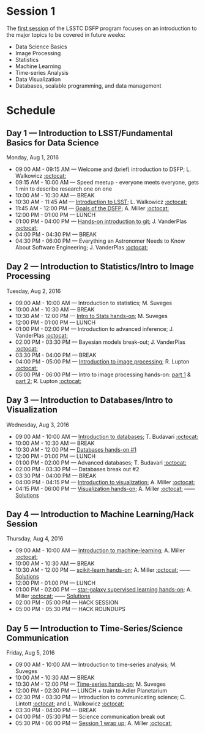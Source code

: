 # Session 1

The [first session](http://ciera.northwestern.edu/Education/LSSTC_DSFP/LSSTCNorthwestern2016.php) of the LSSTC DSFP program focuses on an introduction to the major topics to be covered in future weeks:

* Data Science Basics
* Image Processing
* Statistics
* Machine Learning
* Time-series Analysis
* Data Visualization
* Databases, scalable programming, and data management

# Schedule

## Day 1 — Introduction to LSST/Fundamental Basics for Data Science

Monday, Aug 1, 2016
 * 09:00 AM - 09:15 AM — Welcome and (brief) introduction to DSFP; L. Walkowicz [:octocat:](https://github.com/lmwalkowicz)
 * 09:15 AM - 10:00 AM — Speed meetup - everyone meets everyone, gets 1 min to describe research one on one
 * 10:00 AM - 10:30 AM — BREAK
 * 10:30 AM - 11:45 AM — [Introduction to LSST](https://github.com/LSSTC-DSFP/LSST-DSFP-Resources/blob/master/Session1/Monday/LSST_Overview.pdf); L. Walkowicz [:octocat:](https://github.com/lmwalkowicz)
 * 11:45 AM - 12:00 PM — [Goals of the DSFP](https://github.com/LSSTC-DSFP/LSST-DSFP-Resources/blob/master/Session1/Monday/DSFP_Goals.pdf); A. Miller [:octocat:](https://github.com/adamamiller)
 * 12:00 PM - 01:00 PM — LUNCH
 * 01:00 PM - 04:00 PM — [Hands-on introduction to git](https://github.com/jakevdp/git-intro/blob/master/git-intro.ipynb); J. VanderPlas [:octocat:](https://github.com/jakevdp)
 * 04:00 PM - 04:30 PM — BREAK
 * 04:30 PM - 06:00 PM — Everything an Astronomer Needs to Know About Software Engineering; J. VanderPlas [:octocat:](https://github.com/jakevdp)

## Day 2 — Introduction to Statistics/Intro to Image Processing

Tuesday, Aug 2, 2016
 *  09:00 AM - 10:00 AM — Introduction to statistics; M. Suveges
 *  10:00 AM - 10:30 AM — BREAK
 *  10:30 AM - 12:00 PM — [Intro to Stats hands-on](https://github.com/LSSTC-DSFP/LSST-DSFP-Resources/blob/master/Session1/Tuesday/IntroStat.ipynb); M. Suveges
 *  12:00 PM - 01:00 PM — LUNCH
 *  01:00 PM - 02:00 PM — Introduction to advanced inference; J. VanderPlas [:octocat:](https://github.com/jakevdp)
 *  02:00 PM - 03:30 PM — Bayesian models break-out; J. VanderPlas [:octocat:](https://github.com/jakevdp)
 *  03:30 PM - 04:00 PM — BREAK
 *  04:00 PM - 05:00 PM — [Introduction to image processing](https://github.com/LSSTC-DSFP/LSST-DSFP-Resources/blob/master/Session1/Tuesday/ImageProcessing/ImageProcessing.pdf); R. Lupton [:octocat:](https://github.com/RobertLuptonTheGood)
 *  05:00 PM - 06:00 PM — Intro to image processing hands-on: [part 1](https://github.com/LSSTC-DSFP/LSST-DSFP-Resources/blob/master/Session1/Tuesday/ImageProcessing/Image%20Processing%20Workbook%20I.ipynb) & [part 2](https://github.com/LSSTC-DSFP/LSST-DSFP-Resources/blob/master/Session1/Tuesday/ImageProcessing/Image%20Processing%20Workbook%20II.ipynb); R. Lupton [:octocat:](https://github.com/RobertLuptonTheGood)

## Day 3 — Introduction to Databases/Intro to Visualization

Wednesday, Aug 3, 2016
 *  09:00 AM - 10:00 AM — [Introduction to databases](https://github.com/LSSTC-DSFP/LSST-DSFP-Resources/blob/master/Session1/Wednesday/LSST-DSFP-Budavari-SQL-v2.pdf); T. Budavari [:octocat:](https://github.com/budavari)
 *  10:00 AM - 10:30 AM — BREAK
 *  10:30 AM - 12:00 PM — [Databases hands-on #1](https://github.com/LSSTC-DSFP/LSST-DSFP-Resources/blob/master/Session1/Wednesday/LSST-DSFP-Budavari-SQL-v2.pdf)
 *  12:00 PM - 01:00 PM — LUNCH
 *  01:00 PM - 02:00 PM — Advanced databases; T. Budavari [:octocat:](https://github.com/budavari)
 *  02:00 PM - 03:30 PM — Databases break out #2
 *  03:30 PM - 04:00 PM — BREAK
 *  04:00 PM - 04:15 PM — [Introduction to visualization](https://github.com/LSSTC-DSFP/LSST-DSFP-Resources/blob/master/Session1/Wednesday/DSFP_Intro2Viz.pdf); A. Miller [:octocat:](https://github.com/adamamiller)
 *  04:15 PM - 06:00 PM — [Visualization hands-on](https://github.com/LSSTC-DSFP/LSST-DSFP-Resources/blob/master/Session1/Wednesday/IntroToVisualization.ipynb); A. Miller [:octocat:](https://github.com/adamamiller) —— [Solutions](https://github.com/LSSTC-DSFP/LSST-DSFP-Resources/blob/master/Session1/Wednesday/IntroToVizSolutions.ipynb)

## Day 4 — Introduction to Machine Learning/Hack Session

Thursday, Aug 4, 2016
 *  09:00 AM - 10:00 AM — [Introduction to machine-learning](https://github.com/LSSTC-DSFP/LSST-DSFP-Resources/blob/master/Session1/Thursday/DSFP_Intro2MachLearn.pdf); A. Miller [:octocat:](https://github.com/adamamiller)
 *  10:00 AM - 10:30 AM — BREAK
 *  10:30 AM - 12:00 PM — [scikit-learn hands-on](https://github.com/LSSTC-DSFP/LSST-DSFP-Resources/blob/master/Session1/Thursday/IntroToMachineLearning.ipynb); A. Miller [:octocat:](https://github.com/adamamiller) —— [Solutions](https://github.com/LSSTC-DSFP/LSST-DSFP-Resources/blob/master/Session1/Thursday/IntroToMachLearnSolutions.ipynb)
 *  12:00 PM - 01:00 PM — LUNCH
 *  01:00 PM - 02:00 PM — [star-galaxy supervised learning hands-on](https://github.com/LSSTC-DSFP/LSST-DSFP-Resources/blob/master/Session1/Thursday/StarGalaxyRandomForest.ipynb); A. Miller [:octocat:](https://github.com/adamamiller) —— [Solutions](https://github.com/LSSTC-DSFP/LSST-DSFP-Resources/blob/master/Session1/Thursday/SGRandForestSolutions.ipynb)
 *  02:00 PM - 05:00 PM — HACK SESSION
 *  05:00 PM - 05:30 PM — HACK ROUNDUPS

## Day 5 — Introduction to Time-Series/Science Communication

Friday, Aug 5, 2016
 *  09:00 AM - 10:00 AM — Introduction to time-series analysis; M. Suveges
 *  10:00 AM - 10:30 AM — BREAK
 *  10:30 AM - 12:00 PM — [Time-series hands-on](https://github.com/LSSTC-DSFP/LSST-DSFP-Resources/blob/master/Session1/Friday/TimeSeries.ipynb); M. Suveges
 *  12:00 PM - 02:30 PM — LUNCH + train to Adler Planetarium
 *  02:30 PM - 03:30 PM — Introduction to communicating science; C. Lintott [:octocat:](https://github.com/chrislintott) and L. Walkowicz [:octocat:](https://github.com/lmwalkowicz)
 *  03:30 PM - 04:00 PM — BREAK
 *  04:00 PM - 05:30 PM — Science communication break out
 *  05:30 PM - 06:00 PM — [Session 1 wrap up](https://github.com/LSSTC-DSFP/LSST-DSFP-Resources/blob/master/Session1/Friday/DSFP_Session1Recap.pdf); A. Miller [:octocat:](https://github.com/adamamiller)
